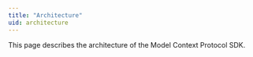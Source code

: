```yaml
---
title: "Architecture"
uid: architecture
---
```


This page describes the architecture of the Model Context Protocol SDK.
